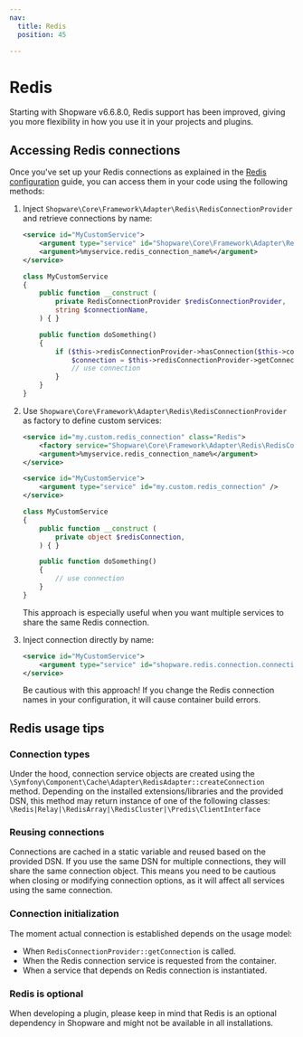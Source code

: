 ```yaml
---
nav:
  title: Redis
  position: 45

---
```


# Redis

Starting with Shopware v6.6.8.0, Redis support has been improved, giving you more flexibility in how you use it in your projects and plugins.

## Accessing Redis connections

Once you've set up your Redis connections as explained in the  [Redis configuration](../../hosting/infrastructure/redis) guide, you can access them in your code using the following methods:

1. Inject `Shopware\Core\Framework\Adapter\Redis\RedisConnectionProvider` and retrieve connections by name:

    ```xml
    <service id="MyCustomService">
        <argument type="service" id="Shopware\Core\Framework\Adapter\Redis\RedisConnectionProvider" />
        <argument>%myservice.redis_connection_name%</argument>
    </service>
    ```

    ```php
    class MyCustomService
    { 
        public function __construct (
            private RedisConnectionProvider $redisConnectionProvider,
            string $connectionName,
        ) { }

        public function doSomething()
        {
            if ($this->redisConnectionProvider->hasConnection($this->connectionName)) {
                $connection = $this->redisConnectionProvider->getConnection($this->connectionName);
                // use connection
            }
        }
    }
    ```

2. Use `Shopware\Core\Framework\Adapter\Redis\RedisConnectionProvider` as factory to define custom services:

    ```xml
    <service id="my.custom.redis_connection" class="Redis">
        <factory service="Shopware\Core\Framework\Adapter\Redis\RedisConnectionProvider" method="getConnection" />
        <argument>%myservice.redis_connection_name%</argument>
    </service>

    <service id="MyCustomService">
        <argument type="service" id="my.custom.redis_connection" />
    </service>
    ```

    ```php
    class MyCustomService
    { 
        public function __construct (
            private object $redisConnection,
        ) { }

        public function doSomething()
        {
            // use connection
        }
    }
    ```

   This approach is especially useful when you want multiple services to share the same Redis connection.

3. Inject connection directly by name:

    ```xml
    <service id="MyCustomService">
        <argument type="service" id="shopware.redis.connection.connection_name" />
    </service>
    ```

   Be cautious with this approach! If you change the Redis connection names in your configuration, it will cause container build errors.

## Redis usage tips

### Connection types

Under the hood, connection service objects are created using the `\Symfony\Component\Cache\Adapter\RedisAdapter::createConnection` method.
Depending on the installed extensions/libraries and the provided DSN, this method may return instance of one of the following classes:
`\Redis|Relay|\RedisArray|\RedisCluster|\Predis\ClientInterface`

### Reusing connections

Connections are cached in a static variable and reused based on the provided DSN. If you use the same DSN for multiple connections, they will share the same connection object.
This means you need to be cautious when closing or modifying connection options, as it will affect all services using the same connection.

### Connection initialization

The moment actual connection is established depends on the usage model:

* When `RedisConnectionProvider::getConnection` is called.
* When the Redis connection service is requested from the container.
* When a service that depends on Redis connection is instantiated.

### Redis is optional

When developing a plugin, please keep in mind that Redis is an optional dependency in Shopware and might not be available in all installations.
